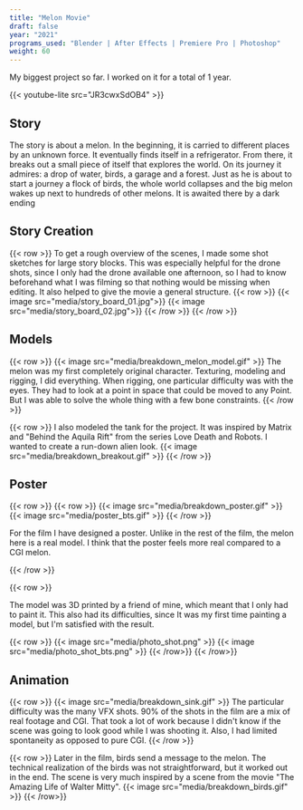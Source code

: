 ```yaml
---
title: "Melon Movie"
draft: false
year: "2021"
programs_used: "Blender | After Effects | Premiere Pro | Photoshop"
weight: 60
---
```


My biggest project so far. I worked on it for a total of 1 year.

{{< youtube-lite src="JR3cwxSdOB4" >}}

## Story

The story is about a melon. In the beginning, it is carried to different places by an unknown force. It eventually finds itself in a refrigerator. From there, it breaks out a small piece of itself that explores the world. On its journey it admires: a drop of water, birds, a garage and a forest. Just as he is about to start a journey a flock of birds, the whole world collapses and the big melon wakes up next to hundreds of other melons. It is awaited there by a dark ending

## Story Creation

{{< row >}}
    To get a rough overview of the scenes, I made some shot sketches for large story blocks. This was especially helpful for the drone shots, since I only had the drone available one afternoon, so I had to know beforehand what I was filming so that nothing would be missing when editing. It also helped to give the movie a general structure.
    {{< row >}}
        {{< image src="media/story_board_01.jpg">}}
        {{< image src="media/story_board_02.jpg">}}
    {{< /row >}}
{{< /row >}}

## Models

{{< row >}}
    {{< image src="media/breakdown_melon_model.gif" >}}
    The melon was my first completely original character. Texturing, modeling and rigging, I did everything. When rigging, one particular difficulty was with the eyes. They had to look at a point in space that could be moved to any Point. But I was able to solve the whole thing with a few bone constraints.
{{< /row >}}

{{< row >}}
    I also modeled the tank for the project. It was inspired by Matrix and "Behind the Aquila Rift" from the series Love Death and Robots. I wanted to create a run-down alien look.
    {{< image src="media/breakdown_breakout.gif" >}}
{{< /row >}}

## Poster

{{< row >}}
    {{< row >}}
        {{< image src="media/breakdown_poster.gif" >}}
        {{< image src="media/poster_bts.gif" >}}
    {{< /row >}}
    <p>
    For the film I have designed a poster. Unlike in the rest of the film, the melon here is a real model. I think that the poster feels more real compared to a CGI melon.
    </p>
{{< /row >}}


{{< row >}}
    <p>
    The model was 3D printed by a friend of mine, which meant that I only had to paint it. This also had its difficulties, since It was my first time painting a model, but I'm satisfied with the result.
    </p>
    {{< row >}}
        {{< image src="media/photo_shot.png" >}}
        {{< image src="media/photo_shot_bts.png" >}}
    {{< /row>}}
{{< /row>}}

## Animation

{{< row >}}
    {{< image src="media/breakdown_sink.gif" >}}
    The particular difficulty was the many VFX shots. 90% of the shots in the film are a mix of real footage and CGI. That took a lot of work because I didn't know if the scene was going to look good while I was shooting it. Also, I had limited spontaneity as opposed to pure CGI.
{{< /row >}}

{{< row >}}
    Later in the film, birds send a message to the melon. The technical realization of the birds was not straightforward, but it worked out in the end. The scene is very much inspired by a scene from the movie "The Amazing Life of Walter Mitty".
    {{< image src="media/breakdown_birds.gif" >}}
{{< /row>}}
